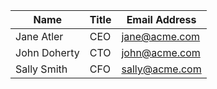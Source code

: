 | Name         | Title | Email Address  |
|--------------|-------|----------------|
| Jane Atler   | CEO   | jane@acme.com  |
| John Doherty | CTO   | john@acme.com  |
| Sally Smith  | CFO   | sally@acme.com |
